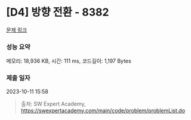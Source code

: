 # [D4] 방향 전환 - 8382 

[문제 링크](https://swexpertacademy.com/main/code/problem/problemDetail.do?contestProbId=AWyNQrCahHcDFAVP) 

### 성능 요약

메모리: 18,936 KB, 시간: 111 ms, 코드길이: 1,197 Bytes

### 제출 일자

2023-10-11 15:58



> 출처: SW Expert Academy, https://swexpertacademy.com/main/code/problem/problemList.do